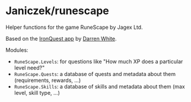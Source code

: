 # Janiczek/runescape

Helper functions for the game RuneScape by Jagex Ltd.

Based on the [IronQuest app](https://github.com/darrenswhite/ironquest) by [Darren White](https://github.com/darrenswhite).

Modules:
* `RuneScape.Levels`: for questions like "How much XP does a particular level need?"
* `RuneScape.Quests`: a database of quests and metadata about them (requirements, rewards, ...)
* `RuneScape.Skills`: a database of skills and metadata about them (max level, skill type, ...)
